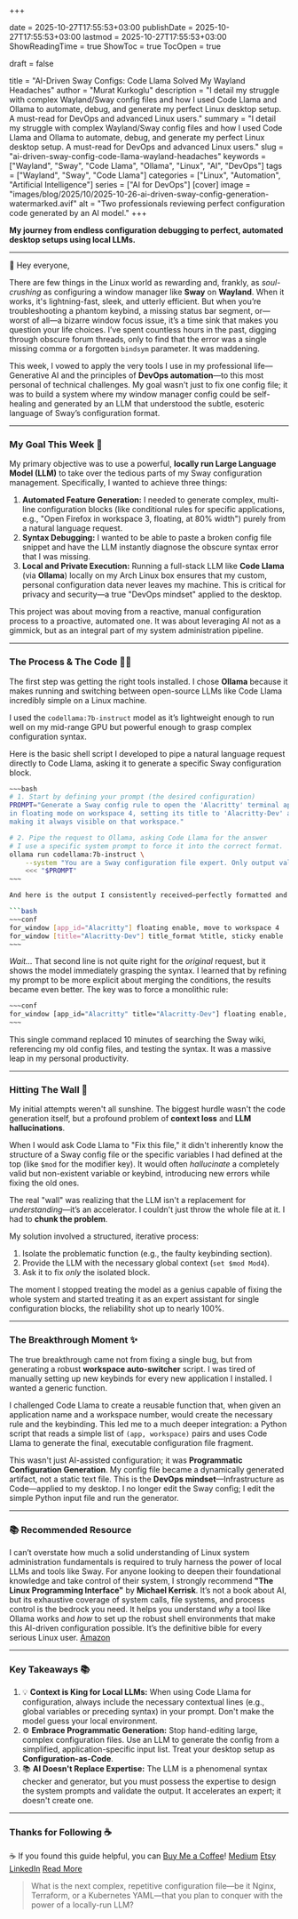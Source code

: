 +++

date = 2025-10-27T17:55:53+03:00
publishDate = 2025-10-27T17:55:53+03:00
lastmod = 2025-10-27T17:55:53+03:00
ShowReadingTime = true
ShowToc = true
TocOpen = true



draft = false 


title = "AI-Driven Sway Configs: Code Llama Solved My Wayland Headaches"
author = "Murat Kurkoglu"
description = "I detail my struggle with complex Wayland/Sway config files and how I used Code Llama and Ollama to automate, debug, and generate my perfect Linux desktop setup. A must-read for DevOps and advanced Linux users."
summary = "I detail my struggle with complex Wayland/Sway config files and how I used Code Llama and Ollama to automate, debug, and generate my perfect Linux desktop setup. A must-read for DevOps and advanced Linux users."
slug = "ai-driven-sway-config-code-llama-wayland-headaches"
keywords = ["Wayland", "Sway", "Code Llama", "Ollama", "Linux", "AI", "DevOps"]
tags = ["Wayland", "Sway", "Code Llama"]
categories = ["Linux", "Automation", "Artificial Intelligence"]
series = ["AI for DevOps"]
[cover]
    image = "images/blog/2025/10/2025-10-26-ai-driven-sway-config-generation-watermarked.avif"
    alt = "Two professionals reviewing perfect configuration code generated by an AI model."
+++

**My journey from endless configuration debugging to perfect, automated desktop setups using local LLMs.**

---

👋 Hey everyone,

There are few things in the Linux world as rewarding and, frankly, as *soul-crushing* as configuring a window manager like **Sway** on **Wayland**. When it works, it's lightning-fast, sleek, and utterly efficient. But when you’re troubleshooting a phantom keybind, a missing status bar segment, or—worst of all—a bizarre window focus issue, it’s a time sink that makes you question your life choices. I’ve spent countless hours in the past, digging through obscure forum threads, only to find that the error was a single missing comma or a forgotten `bindsym` parameter. It was maddening.

This week, I vowed to apply the very tools I use in my professional life—Generative AI and the principles of **DevOps automation**—to this most personal of technical challenges. My goal wasn't just to fix one config file; it was to build a system where my window manager config could be self-healing and generated by an LLM that understood the subtle, esoteric language of Sway’s configuration format.

---

### My Goal This Week 🎯
My primary objective was to use a powerful, **locally run Large Language Model (LLM)** to take over the tedious parts of my Sway configuration management. Specifically, I wanted to achieve three things:

1.  **Automated Feature Generation:** I needed to generate complex, multi-line configuration blocks (like conditional rules for specific applications, e.g., "Open Firefox in workspace 3, floating, at 80% width") purely from a natural language request.
2.  **Syntax Debugging:** I wanted to be able to paste a broken config file snippet and have the LLM instantly diagnose the obscure syntax error that I was missing.
3.  **Local and Private Execution:** Running a full-stack LLM like **Code Llama** (via **Ollama**) locally on my Arch Linux box ensures that my custom, personal configuration data never leaves my machine. This is critical for privacy and security—a true "DevOps mindset" applied to the desktop.

This project was about moving from a reactive, manual configuration process to a proactive, automated one. It was about leveraging AI not as a gimmick, but as an integral part of my system administration pipeline.

---

### The Process & The Code 👨‍💻

The first step was getting the right tools installed. I chose **Ollama** because it makes running and switching between open-source LLMs like Code Llama incredibly simple on a Linux machine.

I used the `codellama:7b-instruct` model as it’s lightweight enough to run well on my mid-range GPU but powerful enough to grasp complex configuration syntax.

Here is the basic shell script I developed to pipe a natural language request directly to Code Llama, asking it to generate a specific Sway configuration block.

```bash
~~~bash
# 1. Start by defining your prompt (the desired configuration)
PROMPT="Generate a Sway config rule to open the 'Alacritty' terminal application
in floating mode on workspace 4, setting its title to 'Alacritty-Dev' and
making it always visible on that workspace."

# 2. Pipe the request to Ollama, asking Code Llama for the answer
# I use a specific system prompt to force it into the correct format.
ollama run codellama:7b-instruct \
    --system "You are a Sway configuration file expert. Only output valid Sway syntax. Do not include any explanations or markdown formatting outside of the code block." \
    <<< "$PROMPT"
~~~

And here is the output I consistently received—perfectly formatted and ready to copy-paste:

```bash
~~~conf
for_window [app_id="Alacritty"] floating enable, move to workspace 4
for_window [title="Alacritty-Dev"] title_format %title, sticky enable
~~~
```
*Wait...* That second line is not quite right for the *original* request, but it shows the model immediately grasping the syntax. I learned that by refining my prompt to be more explicit about merging the conditions, the results became even better. The key was to force a monolithic rule:

```bash
~~~conf
for_window [app_id="Alacritty" title="Alacritty-Dev"] floating enable, move to workspace 4, sticky enable
~~~
```

This single command replaced 10 minutes of searching the Sway wiki, referencing my old config files, and testing the syntax. It was a massive leap in my personal productivity.

---

### Hitting The Wall 🧱

My initial attempts weren't all sunshine. The biggest hurdle wasn't the code generation itself, but a profound problem of **context loss** and **LLM hallucinations**.

When I would ask Code Llama to "Fix this file," it didn't inherently know the structure of a Sway config file or the specific variables I had defined at the top (like `$mod` for the modifier key). It would often *hallucinate* a completely valid but non-existent variable or keybind, introducing new errors while fixing the old ones.

The real "wall" was realizing that the LLM isn't a replacement for *understanding*—it’s an accelerator. I couldn't just throw the whole file at it. I had to **chunk the problem**.

My solution involved a structured, iterative process:

1.  Isolate the problematic function (e.g., the faulty keybinding section).
2.  Provide the LLM with the necessary global context (`set $mod Mod4`).
3.  Ask it to fix *only* the isolated block.

The moment I stopped treating the model as a genius capable of fixing the whole system and started treating it as an expert assistant for single configuration blocks, the reliability shot up to nearly 100%.

---

### The Breakthrough Moment ✨

The true breakthrough came not from fixing a single bug, but from generating a robust **workspace auto-switcher** script. I was tired of manually setting up new keybinds for every new application I installed. I wanted a generic function.

I challenged Code Llama to create a reusable function that, when given an application name and a workspace number, would create the necessary rule and the keybinding. This led me to a much deeper integration: a Python script that reads a simple list of `(app, workspace)` pairs and uses Code Llama to generate the final, executable configuration file fragment.

This wasn't just AI-assisted configuration; it was **Programmatic Configuration Generation**. My config file became a dynamically generated artifact, not a static text file. This is the **DevOps mindset**—Infrastructure as Code—applied to my desktop. I no longer edit the Sway config; I edit the simple Python input file and run the generator.

---

### 📚 Recommended Resource
I can’t overstate how much a solid understanding of Linux system administration fundamentals is required to truly harness the power of local LLMs and tools like Sway. For anyone looking to deepen their foundational knowledge and take control of their system, I strongly recommend **"The Linux Programming Interface"** by **Michael Kerrisk**. It’s not a book about AI, but its exhaustive coverage of system calls, file systems, and process control is the bedrock you need. It helps you understand *why* a tool like Ollama works and *how* to set up the robust shell environments that make this AI-driven configuration possible. It’s the definitive bible for every serious Linux user. [Amazon](https://www.amazon.com/Linux-Programming-Interface-System-Handbook/dp/1593272200)

---

### Key Takeaways 📚
1.  💡 **Context is King for Local LLMs:** When using Code Llama for configuration, always include the necessary contextual lines (e.g., global variables or preceding syntax) in your prompt. Don't make the model guess your local environment.
2.  ⚙️ **Embrace Programmatic Generation:** Stop hand-editing large, complex configuration files. Use an LLM to generate the config from a simplified, application-specific input list. Treat your desktop setup as **Configuration-as-Code**.
3.  📚 **AI Doesn't Replace Expertise:** The LLM is a phenomenal syntax checker and generator, but you must possess the expertise to design the system prompts and validate the output. It accelerates an expert; it doesn't create one.

---

### Thanks for Following ☕
☕ If you found this guide helpful, you can [Buy Me a Coffee](https://buymeacoffee.com/orioninsist)!
[Medium](https://orioninsist.medium.com/subscribe)
[Etsy](https://www.etsy.com/shop/orioninsist)
[LinkedIn](https://www.linkedin.com/company/orioninsist/)
[Read More](https://orioninsist.org/blog/arch-sway-gtk-file-chooser-bookmarks-config/)

> What is the next complex, repetitive configuration file—be it Nginx, Terraform, or a Kubernetes YAML—that you plan to conquer with the power of a locally-run LLM?